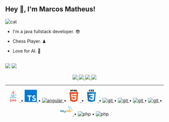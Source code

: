 ## Hey 👋, I'm Marcos Matheus!

<img align="center"  height="150rem" alt="cat" src="https://media1.tenor.com/images/54c242529482ff2a7c8209bb5d0a6e6f/tenor.gif?itemid=5017754">

<br>

+ I'm a java fullstack developer. 😎

+ Chess Player. ♟

+ Love for AI. 🧠


<br>

<div>
  
  <img height="180em" src="https://github-readme-stats.vercel.app/api?username=Matheus251170&show_icons=true&theme=radical"/>
  <img height="180em" src="https://github-readme-stats.vercel.app/api/top-langs/?username=Matheus251170&layout=compact&langs_count=7&theme=radical"/>

</div>

<br>

<div align=center>
  
   <a href="https://www.linkedin.com/in/marcos-matheus/" target="_blank">
     <img src="https://img.shields.io/badge/-LinkedIn-%230077B5?style=for-the-badge&logo=linkedin&logoColor=white" target="_blank">
  </a>
  
  <a href="https://mail.google.com/mail/?view=cm&fs=1&tf=1&to=matheus251170@gmail.com" target="_blank">
     <img src="https://img.shields.io/badge/Gmail-D14836?style=for-the-badge&logo=gmail&logoColor=white" target="_blank">
  </a>
  
   <a href="https://instagram.com/matheus251170" target="_blank">
     <img src="https://img.shields.io/badge/-Instagram-%23E4405F?style=for-the-badge&logo=instagram&logoColor=white" target="_blank">
  </a>
  
   <a href="https://twitter.com/alighieri251" target="_blank">
     <img src="https://img.shields.io/badge/-Twitter-%230077B5?style=for-the-badge&logo=Twitter&logoColor=white" target="_blank">
  </a>
  
</div>

<hr>

<div>
  <p align=center>

  <a href="https://developer.mozilla.org/en-US/docs/Glossary/Java" target="_blank">
    <img src="https://github.com/devicons/devicon/blob/master/icons/java/java-original-wordmark.svg" alt="java" width="40" height="40"/>
  </a> •

  <a href="https://www.typescriptlang.org/" target="_blank">
    <img src="https://raw.githubusercontent.com/devicons/devicon/master/icons/typescript/typescript-original.svg" alt="typescript" width="40" height="40"/>
  </a> •

<a href="https://angular.io" target="_blank">
  <img src="https://angular.io/assets/images/logos/angular/angular.svg" alt="angular" width="40" height="40"/>
</a> •

<a href="https://www.w3.org/html/" target="_blank">
  <img src="https://raw.githubusercontent.com/devicons/devicon/master/icons/html5/html5-original-wordmark.svg" alt="html5" width="40" height="40"/>
</a> •

<a href="https://www.w3schools.com/css/" target="_blank">
  <img src="https://raw.githubusercontent.com/devicons/devicon/master/icons/css3/css3-original-wordmark.svg" alt="css3" width="40" height="40"/>
</a> •

<a href="https://git-scm.com/" target="_blank">
  <img src="https://www.vectorlogo.zone/logos/git-scm/git-scm-icon.svg" alt="git" width="40" height="40"/>
</a> •

  <a href="https://git-scm.com/" target="_blank">
  <img src="https://www.vectorlogo.zone/logos/springio/springio-icon.svg" alt="git" width="40" height="40"/>
</a> •

<a href="https://git-scm.com/" target="_blank">
  <img src="https://www.vectorlogo.zone/logos/getbootstrap/getbootstrap-icon.svg" alt="git" width="40" height="40"/>
</a> •

<a href="https://git-scm.com/" target="_blank">
  <img src="https://www.vectorlogo.zone/logos/nodejs/nodejs-icon.svg" alt="git" width="40" height="40"/>
</a> •

<a href="https://www.mysql.com/" target="_blank">
  <img src="https://raw.githubusercontent.com/devicons/devicon/master/icons/mysql/mysql-original-wordmark.svg" alt="mysql" width="40" height="40"/>
</a>•

<a>
  <img src="https://www.vectorlogo.zone/logos/php/php-icon.svg" alt="php" width="40" height="40"/>
</a>•
    
<a>
  <img src="https://www.vectorlogo.zone/logos/javascript/javascript-icon.svg" alt="php" width="40" height="40"/>
</a>
    
</p>
</div>
